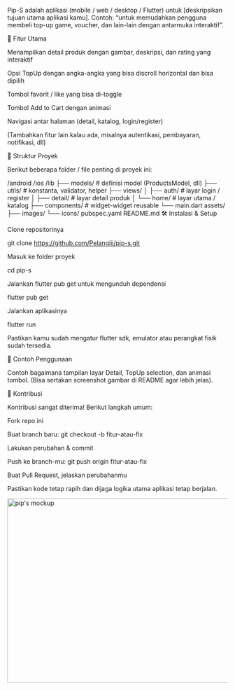 Pip-S adalah aplikasi (mobile / web / desktop / Flutter) untuk [deskripsikan tujuan utama aplikasi kamu].
Contoh: “untuk memudahkan pengguna membeli top-up game, voucher, dan lain-lain dengan antarmuka interaktif”.

🚀 Fitur Utama

Menampilkan detail produk dengan gambar, deskripsi, dan rating yang interaktif

Opsi TopUp dengan angka-angka yang bisa discroll horizontal dan bisa dipilih

Tombol favorit / like yang bisa di-toggle

Tombol Add to Cart dengan animasi

Navigasi antar halaman (detail, katalog, login/register)

(Tambahkan fitur lain kalau ada, misalnya autentikasi, pembayaran, notifikasi, dll)

🧩 Struktur Proyek

Berikut beberapa folder / file penting di proyek ini:

/android
/ios
/lib
  ├── models/            # definisi model (ProductsModel, dll)
  ├── utils/             # konstanta, validator, helper
  ├── views/
  │     ├── auth/        # layar login / register
  │     ├── detail/      # layar detail produk
  │     └── home/        # layar utama / katalog
  ├── components/        # widget-widget reusable
  └── main.dart
assets/
  ├── images/
  └── icons/
pubspec.yaml
README.md
🛠 Instalasi & Setup

Clone repositorinya

git clone https://github.com/Pelangiii/pip-s.git


Masuk ke folder proyek

cd pip-s


Jalankan flutter pub get untuk mengunduh dependensi

flutter pub get


Jalankan aplikasinya

flutter run


Pastikan kamu sudah mengatur flutter sdk, emulator atau perangkat fisik sudah tersedia.

🎨 Contoh Penggunaan

Contoh bagaimana tampilan layar Detail, TopUp selection, dan animasi tombol. (Bisa sertakan screenshot gambar di README agar lebih jelas).

🧾 Kontribusi

Kontribusi sangat diterima! Berikut langkah umum:

Fork repo ini

Buat branch baru: git checkout -b fitur-atau-fix

Lakukan perubahan & commit

Push ke branch-mu: git push origin fitur-atau-fix

Buat Pull Request, jelaskan perubahanmu

Pastikan kode tetap rapih dan dijaga logika utama aplikasi tetap berjalan.

<img width="596" height="421" alt="pip's mockup" src="https://github.com/user-attachments/assets/042e9f7a-fa1b-4264-8a95-9fc962229752" />

